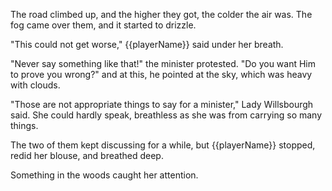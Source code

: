 The road climbed up, and the higher they got, the colder the air was. The fog came over them, and it started to drizzle.

"This could not get worse," {{playerName}} said under her breath.

"Never say something like that!" the minister protested. "Do you want Him to prove you wrong?" and at this, he pointed at the sky, which was heavy with clouds.

"Those are not appropriate things to say for a minister," Lady Willsbourgh said. She could hardly speak, breathless as she was from carrying so many things.

The two of them kept discussing for a while, but {{playerName}} stopped, redid her blouse, and breathed deep.

Something in the woods caught her attention.
